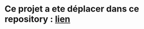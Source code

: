 # Ce projet a ete déplacer dans ce repository : [lien](#https://github.com/ProjetSneakersWorld/SneakersWorld) 
